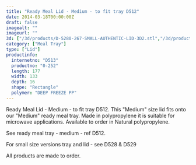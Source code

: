 ```yaml
---
title: "Ready Meal Lid - Medium - to fit tray D512"
date: 2014-03-18T00:00:00Z
draft: false
imagealt: ""
imageurl: ""
3d: ["/3d/products/D-5280-267-SMALL-AUTHENTIC-LID-3D2.stl","/3d/products/D-5280-267-SMALL-AUTHENTIC-LID-3D1.stl","/3d/products/D-5280-267-SMALL-AUTHENTIC-LID-3D.stl"]
category: ["Meal Tray"]
type: ["Lid"]
productinfo:
  internetno: "D513"
  productno: "0-252"
  length: 177
  width: 133
  depth: 16
  shape: "Rectangle"
  polymer: "DEEP FREEZE PP"
---
```

Ready Meal Lid - Medium - to fit tray D512. This "Medium" size lid fits onto our "Medium" ready meal tray. Made in polypropylene it is suitable for microwave applications. Available to order in Natural polypropylene.

See ready meal tray - medium - ref D512.

For small size versions tray and lid - see D528 & D529

All products are made to order.

 